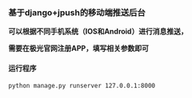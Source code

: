 ### 基于django+jpush的移动端推送后台

**可以根据不同手机系统（IOS和Android）进行消息推送，**

**需要在极光官网注册APP，填写相关参数即可**

#### 运行程序

`python manage.py runserver 127.0.0.1:8000`


